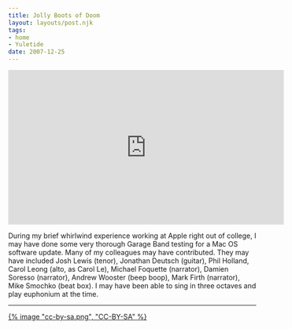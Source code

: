 ```yaml
---
title: Jolly Boots of Doom
layout: layouts/post.njk
tags:
- home
- Yuletide
date: 2007-12-25
---
```


<p></p>

<iframe width="560" height="315" src="https://www.youtube.com/embed/DlO1nepcdss?si=XmqTKaRWPWEFvA2K" title="YouTube video player" frameborder="0" allow="accelerometer; autoplay; clipboard-write; encrypted-media; gyroscope; picture-in-picture; web-share" allowfullscreen></iframe>

During my brief whirlwind experience working at Apple right out of college, I
may have done some very thorough Garage Band testing for a Mac OS software
update.
Many of my colleagues may have contributed.
They may have included Josh Lewis (tenor), Jonathan Deutsch (guitar), Phil
Holland, Carol Leong (alto, as Carol Le), Michael Foquette (narrator), Damien
Soresso (narrator), Andrew Wooster (beep boop), Mark Firth (narrator), Mike
Smochko (beat box).
I may have been able to sing in three octaves and play euphonium at the time.

---

[{% image "cc-by-sa.png", "CC-BY-SA" %}](https://creativecommons.org/licenses/by-sa/4.0/)
